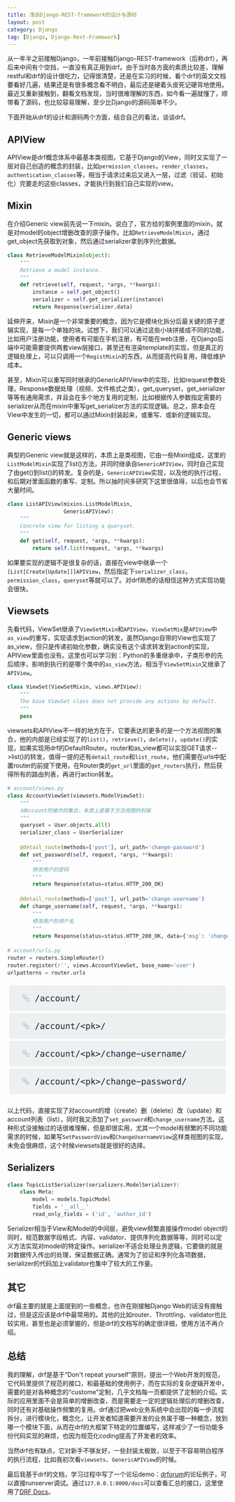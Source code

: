 ```yaml
---
title: 浅谈Django-REST-framework的设计与源码
layout: post
category: Django
tag: [Django, Django-Rest-Framework]
---
```


从一年半之前接触Django，一年前接触Django-REST-framework（后称drf），再后来中间有个空挡，一直没有真正用到drf。由于当时各方面的素质比较差，理解restful和drf的设计很吃力，记得很清楚，还是在实习的时候，看个drf的英文文档要看好几遍，结果还是有很多概念看不明白，最后还是硬着头皮死记硬背地使用。最近又重新接触到，翻看文档发现，当时很难理解的东西，如今看一遍就懂了，顺带看了源码，也比较容易理解，至少比Django的源码简单不少。

下面开始从drf的设计和源码两个方面，结合自己的看法，谈谈drf。

## APIView

APIView是drf概念体系中最基本类视图，它基于Django的View，同时又实现了一层对自己创造的概念的封装，比如`permission_classes`，`render_classes`，`authentication_classes`等，相当于请求过来后又进入一层，过滤（验证、初始化）完要走的这些classes，才能执行到我们自己实现的view。

## Mixin

在介绍Generic view前先说一下mixin。说白了，官方给的案例里面的mixin，就是对model的object增删改查的原子操作。比如`RetrieveModelMixin`，通过get_object先获取到对象，然后通过serializer拿到序列化数据。

```python
class RetrieveModelMixin(object):
    """
    Retrieve a model instance.
    """
    def retrieve(self, request, *args, **kwargs):
        instance = self.get_object()
        serializer = self.get_serializer(instance)
        return Response(serializer.data)
```

延伸开来，Mixin是一个非常重要的概念，因为它是模块化拆分后最关键的原子逻辑实现，是每一个单独的块。试想下，我们可以通过这些小块拼接成不同的功能，比如用户注册功能，使用者有可能在手机注册，有可能在web注册，在Django后端中可能需要提供两套view层接口，甚至还有渲染template的实现，但是真正的逻辑处理上，可以只调用一个`RegistMixin`的东西，从而提高代码复用，降低维护成本。

甚至，Mixin可以重写同时继承的GenericAPIView中的实现，比如request参数处理，Response数据处理（视频、文件格式之类），get_queryset，get_serializer等等有通用需求，并且会在多个地方复用的定制，比如根据传入参数指定需要的serializer从而在mixin中重写get_serializer方法的实现逻辑。总之，原本会在View中发生的一切，都可以通过Mixin封装起来，或重写、或新的逻辑实现。

## Generic views

典型的Generic view就是这样的，本质上是类视图，它由一些Mixin组成，这里的`ListModelMixin`实现了list()方法，并同时继承自`GenericAPIView`，同时自己实现了由get()到list()的转发。复杂的是，`GenericAPIView`实现，以及他的执行过程，和后期对里面函数的重写、定制。所以抽时间多研究下这里很值得，以后也会节省大量时间。

```python
class ListAPIView(mixins.ListModelMixin,
                  GenericAPIView):
    """
    Concrete view for listing a queryset.
    """
    def get(self, request, *args, **kwargs):
        return self.list(request, *args, **kwargs)
```

如果要实现的逻辑不是很复杂的话，直接在view中继承一个`[List[Create[Update]]]APIView`，然后指定下`serializer_class`，`permission_class`，`queryset`等就可以了。对drf熟悉的话相信这种方式实现功能会很快。

## Viewsets

先看代码，ViewSet继承了`ViewSetMixin`和`APIView`，`ViewSetMix`是`APIView`中`as_view`的重写，实现请求到action的转发，虽然Django自带的View也实现了as_view，但只是传递初始化参数，确实没有这个请求转发到action的实现，APIView里面也没有。这里也可以学习到：Python的多重继承中，子类形参的先后顺序，影响到执行的是哪个类中的`as_view`方法，相当于`ViewSetMixin`又继承了`APIView`。

```python
class ViewSet(ViewSetMixin, views.APIView):
    """
    The base ViewSet class does not provide any actions by default.
    """
    pass
```

viewsets和APIView不一样的地方在于，它要表达的更多的是一个方法视图的集合，他的内部是已经实现了的`list()`，`retrieve()`，`delete()`，`update()`的实现，如果实现用drf的DefaultRouter。router和as_view都可以实现GET请求-->list()的转发，值得一提的还有`detail_route`和`list_route`，他们需要在urls中配置router的前提下使用，在Router类的`get_url`里面的`get_routers`执行，然后获得所有的路由列表，再进行action转发。

```python
# account/views.py
class AccountViewSet(viewsets.ModelViewSet):
    """
    对Account的操作的集合，本质上是基于方法视图的封装
    """
    queryset = User.objects.all()
    serializer_class = UserSerializer

    @detail_route(methods=['post'], url_path='change-password')
    def set_password(self, request, *args, **kwargs):
        """
        修改用户的密码
        """
        return Response(status=status.HTTP_200_OK)

    @detail_route(methods=['post'], url_path='change-username')
    def change_username(self, request, *args, **kwargs):
        """
        修改用户的用户名
        """
        return Response(status=status.HTTP_200_OK, data={'msg': 'changed'})

# account/urls.py
router = routers.SimpleRouter()
router.register(r'', views.AccountViewSet, base_name='user')
urlpatterns = router.urls

```
![](/image/account_url_list.png)

以上代码，直接实现了对account的增（create）删（delete）改（update）和account列表（list），同时我又添加了`set_password`和`change_username`方法。这种形式没接触过的话很难理解，但是却很实用，尤其一个model有频繁的不同功能需求的时候，如果写`SetPasswordView`和`ChangeUsernameView`这样类视图的实现，未免会很麻烦，这个时候viewsets就是很好的选择。

## Serializers

```python
class TopicListSerializer(serializers.ModelSerializer):
    class Meta:
        model = models.TopicModel
        fields = '__all__'
        read_only_fields = ('id', 'author_id')
```

Serializer相当于View和Model的中间层，避免view频繁直接操作model object的同时，规范数据字段格式、内容、validator、提供序列化数据等等，同时可以定义方法实现对model的特定操作。serializer不适合处理业务逻辑，它要做的就是对数据传入传出的处理，保证数据正确。通常为了验证和序列化各项数据，serializer的代码加上validator也集中了较大的工作量。

## 其它

drf最主要的就是上面提到的一些概念，也许在刚接触Django Web的话没有接触过，但是这应该是drf中最常用的。其他的比如router、Throttling、validator也比较实用，甚至也是必须掌握的，但是drf的文档写的确定很详细，使用方法不再介绍。

## 总结

我的理解，drf是基于“Don't repeat yourself”原则，提出一个Web开发的规范，它代码里提供了规范的接口，和最基础的使用例子，而在实际的复杂逻辑开发中，需要的是对各种概念的“custome”定制，几乎文档每一页都提供了定制的介绍。实际的应用里面不会是简单的增删改查，而是需要走一定的逻辑处理后的增删改查，同时还有对基础操作频繁的复用。drf通过把web业务系统中会出现的每一步流程拆分，进行模块化，概念化，让开发者知道需要开发的业务属于哪一种概念，放到哪一个模块下面，从而在drf的大框架下特定的位置编写，这样减少了一份功能多份代码实现的麻烦，也因为规范化coding提高了开发者的效率。

当然drf也有缺点，它对新手不够友好，一些封装太极致，以至于不容易明白程序的执行流程，比如我初次看`viewsets`、`GenericAPIView`的时候。

最后我基于drf的文档，学习过程中写了一个论坛demo：[drforum](https://github.com/tcitry/drforum)的论坛例子，可以直接runserver调试。通过`127.0.0.1:8000/docs`可以查看汇总的接口，这里使用了[DRF Docs](http://drfdocs.com/)。

